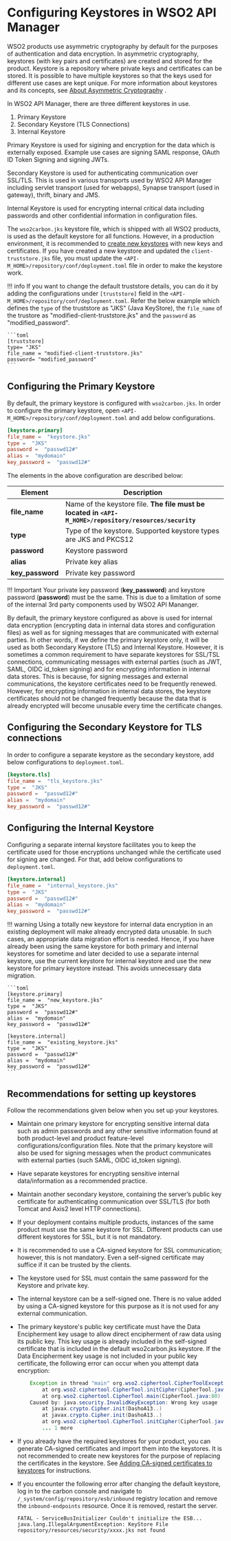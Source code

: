 # Configuring Keystores in WSO2 API Manager

WSO2 products use asymmetric cryptography by default for the purposes of authentication and data encryption. In asymmetric cryptography, keystores (with key pairs and certificates) are created and stored for the product. Keystore is a repository where private keys and certificates can be stored. It is possible to have multiple keystores so that the keys used for different use cases are kept unique. For more information about keystores and its concepts, see [About Asymmetric Cryptography](keystore-basics/about-asymetric-cryptography.md) .

In WSO2 API Manager, there are three different keystores in use.

1. Primary Keystore
2. Secondary Keystore (TLS Connections)
3. Internal Keystore

Primary Keystore is used for sigining and encryption for the data which is externally exposed. Example use cases are signing SAML response, OAuth ID Token Signing and signing JWTs.

Secondary Keystore is used for authenticating communication over SSL/TLS. This is used in various transports used by WSO2 API Manager including servlet transport (used for webapps), Synapse transport (used in gateway), thrift, binary and JMS.

Internal Keystore is used for encrypting internal critical data including passwords and other confidential information in configuration files. 

The `wso2carbon.jks` keystore file, which is shipped with all WSO2 products, is used as the default keystore for all functions. However, in a production environment, it is recommended to [create new keystores](keystore-basics/creating-new-keystores.md) with new keys and certificates. If you have created a new keystore and updated the `client-truststore.jks` file, you must update the `<API-M_HOME>/repository/conf/deployment.toml` file in order to make the keystore work.

!!! info
    If you want to change the default truststore details, you can do it by adding the configurations under `[truststore]` field in the `<API-M_HOME>/repository/conf/deployment.toml`. Refer the below example which defines the `type` of the truststore as "JKS" (Java KeyStore), the `file_name` of the trustore as "modified-client-truststore.jks" and the `password` as "modified_password".

    ```toml
    [truststore]
    type= "JKS"
    file_name = "modified-client-truststore.jks"
    password= "modified_password"
    ```

## Configuring the Primary Keystore

By default, the primary keystore is configured with `wso2carbon.jks`. In order to configure the primary keystore, open `<API-M_HOME>/repository/conf/deployment.toml` and add below configurations. 

```toml
[keystore.primary]
file_name =  "keystore.jks"
type =  "JKS"
password =  "passwd12#"
alias =  "mydomain"
key_password =  "passwd12#"
```

The elements in the above configuration are described below:

| Element           | Description                                                      |
|-------------------|------------------------------------------------------------------|
| **file_name**     | Name of the keystore file. **The file must be located in `<API-M_HOME>/repository/resources/security`** |
| **type**          |Type of the keystore. Supported keystore types are JKS and PKCS12 |
| **password**      | Keystore password                                                |
| **alias**         | Private key alias                                                |
| **key_password**  | Private key password                                             |

!!! Important
    Your private key password (**key_password**) and keystore password (**password**) must be the same. This is due to a limitation of some of the internal 3rd party components used by WSO2 API Mananger.

By default, the primary keystore configured as above is used for internal data encryption (encrypting data in internal data stores and configuration files) as well as for signing messages that are communicated with external parties. In other words, if we define the primary keystore only, it will be used as both Secondary Keystore (TLS) and Internal Keystore. However, it is sometimes a common requirement to have separate keystores for SSL/TSL connections, communicating messages with external parties (such as JWT, SAML, OIDC id\_token signing) and for encrypting information in internal data stores. This is because, for signing messages and external communications, the keystore certificates need to be frequently renewed. However, for encrypting information in internal data stores, the keystore certificates should not be changed frequently because the data that is already encrypted will become unusable every time the certificate changes.

## Configuring the Secondary Keystore for TLS connections

In order to configure a separate keystore as the secondary keystore, add below configurations to `deployment.toml`.

```toml
[keystore.tls]
file_name =  "tls_keystore.jks"
type =  "JKS"
password =  "passwd12#"
alias =  "mydomain"
key_password =  "passwd12#"
```

## Configuring the Internal Keystore

Configuring a separate internal keystore facilitates you to keep the certificate used for those encryptions unchanged while the certificate used for signing are changed. For that, add below configurations to `deployment.toml`. 

```toml
[keystore.internal]
file_name =  "internal_keystore.jks"
type =  "JKS"
password =  "passwd12#"
alias =  "mydomain"
key_password =  "passwd12#"
```

!!! warning
    Using a totally new keystore for internal data encryption in an existing deployment will make already encrypted data unusable. In such cases, an appropriate data migration effort is needed.
    Hence, if you have already been using the same keystore for both primary and internal keystores for sometime and later decided to use a separate internal keystore, use the current keystore for internal keystore and use the new keystore for primary keystore instead. This avoids unnecessary data migration.


    ```toml
    [keystore.primary]
    file_name =  "new_keystore.jks"
    type =  "JKS"
    password =  "passwd12#"
    alias =  "mydomain"
    key_password =  "passwd12#"

    [keystore.internal]
    file_name =  "existing_keystore.jks"
    type =  "JKS"
    password =  "passwd12#"
    alias =  "mydomain"
    key_password =  "passwd12#"
    ```

## Recommendations for setting up keystores

Follow the recommendations given below when you set up your keystores. 

-   Maintain one primary keystore for encrypting sensitive internal data such as admin passwords and any other sensitive information found at both product-level and product feature-level configurations/configuration files. Note that the primary keystore will also be used for signing messages when the product communicates with external parties (such SAML, OIDC id_token signing).

-   Have separate keystores for encrypting sensitive internal data/information as a recommended practice.

-   Maintain another secondary keystore, containing the server’s public key certificate for authenticating communication over SSL/TLS (for both Tomcat and Axis2 level HTTP connections).

-   If your deployment contains multiple products, instances of the same product must use the same keystore for SSL. Different products can use different keystores for SSL, but it is not mandatory.

-   It is recommended to use a CA-signed keystore for SSL communication; however, this is not mandatory. Even a self-signed certificate may suffice if it can be trusted by the clients.

-   The keystore used for SSL must contain the same password for the Keystore and private key.

-   The internal keystore can be a self-signed one. There is no value added by using a CA-signed keystore for this purpose as it is not used for any external communication.

-   The primary keystore's public key certificate must have the Data Encipherment key usage to allow direct encipherment of raw data using its public key. This key usage is already included in the self-signed certificate that is included in the default wso2carbon.jks keystore. If the Data Encipherment key usage is not included in your public key certificate, the following error can occur when you attempt data encryption:

    ``` java
        Exception in thread "main" org.wso2.ciphertool.CipherToolException: Error initializing Cipher at org.wso2.ciphertool.CipherTool.handleException(CipherTool.java:861) 
            at org.wso2.ciphertool.CipherTool.initCipher(CipherTool.java:202) 
            at org.wso2.ciphertool.CipherTool.main(CipherTool.java:80) 
        Caused by: java.security.InvalidKeyException: Wrong key usage 
            at javax.crypto.Cipher.init(DashoA13..)     
            at javax.crypto.Cipher.init(DashoA13..) 
            at org.wso2.ciphertool.CipherTool.initCipher(CipherTool.java:200) 
            ... 1 more
    ```

-   If you already have the required keystores for your product, you can generate CA-signed certificates and import them into the keystores. It is not recommended to create new keystores for the purpose of replacing the certificates in the keystore. See [Adding CA-signed certificates to keystores](../keystore-basics/creating-new-keystores/#adding-ca-signed-certificates-to-keystores) for instructions.
  
-   If you encounter the following error after changing the default keystore, log in to the carbon console and navigate to `/_system/config/repository/esb/inbound` registry location and remove the `inbound-endpoints` resource. Once it is removed, restart the server. 
    ```
    FATAL - ServiceBusInitializer Couldn't initialize the ESB...
    java.lang.IllegalArgumentException: KeyStore File repository/resources/security/xxxx.jks not found
    ```
